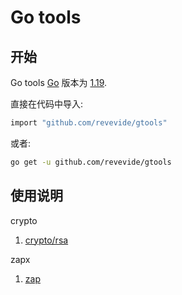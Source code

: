 # Go tools

## 开始
Go tools [Go](https://go.dev/) 版本为 [1.19](https://go.dev/doc/devel/release#go1.19.0). 

直接在代码中导入:
```sh
import "github.com/revevide/gtools"
```
或者:
```sh
go get -u github.com/revevide/gtools
```

## 使用说明
crypto
1. [crypto/rsa](./crypto/rsa/README.md)

zapx
1. [zap](./zapx/README.md)
